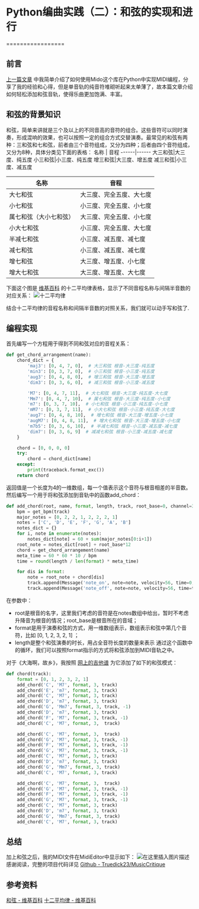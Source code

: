 ﻿# Python编曲实践（二）：和弦的实现和进行 
=================
## 前言
[上一篇文章](https://blog.csdn.net/TruedickDing/article/details/101780003) 中我简单介绍了如何使用Mido这个库在Python中实现MIDI编程，分享了我的经验和心得，但是单音轨的纯音符堆砌听起来太单薄了，故本篇文章介绍如何轻松添加和弦音轨，使得乐曲更加饱满、丰富。
## 和弦的背景知识
和弦，简单来讲就是三个及以上的不同音高的音符的组合。这些音符可以同时演奏，形成混响的效果，也可以按照一定的组合方式交替演奏。最常见的和弦有两种：三和弦和七和弦，前者由三个音符组成，又分为四种；后者由四个音符组成，又分为8种，具体分类见下面的表格：
名称 | 音程
------|------
大三和弦|大三度、纯五度
小三和弦|小三度、纯五度
增三和弦|大三度、增五度
减三和弦|小三度、减五度

名称|音程
--|--
大七和弦|大三度、完全五度、大七度
小七和弦|小三度、完全五度、小七度
属七和弦（大小七和弦）|大三度、完全五度、小七度
小大七和弦|小三度、完全五度、大七度
半减七和弦|小三度、减五度、减七度
减七和弦|小三度、减五度、减七度
增七和弦|大三度、增五度、小七度
增大七和弦|大三度、增五度、大七度
下面这个图是 [维基百科](https://zh.wikipedia.org/zh-hans/%E5%8D%81%E4%BA%8C%E5%B9%B3%E5%9D%87%E5%BE%8B) 的十二平均律表格，显示了不同音程名称与间隔半音数的对应关系：
![十二平均律](https://img-blog.csdnimg.cn/20191003155458203.png?x-oss-process=image/watermark,type_ZmFuZ3poZW5naGVpdGk,shadow_10,text_aHR0cHM6Ly9ibG9nLmNzZG4ubmV0L1RydWVkaWNrRGluZw==,size_16,color_FFFFFF,t_70)

结合十二平均律的音程名称和间隔半音数的对照关系，我们就可以动手写和弦了.

## 编程实现
首先编写一个方程用于得到不同和弦对应的音程关系：
```python
def get_chord_arrangement(name):
    chord_dict = {
        'maj3': [0, 4, 7, 0],  # 大三和弦 根音-大三度-纯五度
        'min3': [0, 3, 7, 0],  # 小三和弦 根音-小三度-纯五度
        'aug3': [0, 4, 8, 0],  # 增三和弦 根音-大三度-增五度
        'dim3': [0, 3, 6, 0],  # 减三和弦 根音-小三度-减五度

        'M7': [0, 4, 7, 11],  # 大七和弦 根音-大三度-纯五度-大七度
        'Mm7': [0, 4, 7, 10],  # 属七和弦 根音-大三度-纯五度-小七度
        'm7': [0, 3, 7, 10],  # 小七和弦 根音-小三度-纯五度-小七度
        'mM7': [0, 3, 7, 11],  # 小大七和弦 根音-小三度-纯五度-大七度
        'aug7': [0, 4, 8, 10],  # 增七和弦 根音-大三度-增五度-小七度
        'augM7': [0, 4, 8, 11],  # 增大七和弦 根音-大三度-增五度-小七度
        'm7b5': [0, 3, 6, 10],  # 半减七和弦 根音-小三度-减五度-减七度
        'dim7': [0, 3, 6, 9]  # 减减七和弦 根音-小三度-减五度-减七度
    }

    chord = [0, 0, 0, 0]
    try:
        chord = chord_dict[name]
    except:
        print(traceback.format_exc())
    return chord
```
返回值是一个长度为4的一维数组，每一个值表示这个音符与根音相差的半音数。
然后编写一个用于将和弦添加到音轨中的函数add_chord：
```python
def add_chord(root, name, format, length, track, root_base=0, channel=3):
    bpm = get_bpm(track)
    major_notes = [0, 2, 2, 1, 2, 2, 2, 1]
    notes = ['C', 'D', 'E', 'F', 'G', 'A', 'B']
    notes_dict = {}
    for i, note in enumerate(notes):
        notes_dict[note] = 60 + sum(major_notes[0:i+1])
    root_note = notes_dict[root] + root_base*12
    chord = get_chord_arrangement(name)
    meta_time = 60 * 60 * 10 / bpm
    time = round(length / len(format) * meta_time)

    for dis in format:
        note = root_note + chord[dis]
        track.append(Message('note_on', note=note, velocity=56, time=0, channel=channel))
        track.append(Message('note_off', note=note, velocity=56, time=time, channel=channel))
```
在参数中：
- root是根音的名字，这里我们考虑的音符是在notes数组中给出，暂时不考虑升降音为根音的情况；root_base是根音所在的音域；
- format是用于演奏和弦的方式，用一维数组表示，数组表示和弦中第几个音符，比如 [0, 1,  2, 3, 2, 1] ；
- length是整个和弦演奏的时长，用占全音符长度的数量来表示
通过这个函数中的循环，我们可以按照format指示的方式将和弦添加到MIDI音轨之中。

对于《大海啊，故乡》，我按照 [网上的吉他谱](http://yinyuesheng.cn/jita/pu/68133.html) 为它添加了如下的和弦模式：
```python
def chord(track):
    format = [0, 1, 2, 3, 2, 1]
    add_chord('C', 'M7', format, 3, track)
    add_chord('E', 'm7', format, 3, track)
    add_chord('C', 'M7', format, 3, track)
    add_chord('D', 'm7', format, 3, track)
    add_chord('G', 'Mm7', format, 3, track, -1)
    add_chord('D', 'm7', format, 3, track)
    add_chord('F', 'M7', format, 3, track, -1)
    add_chord('C', 'M7', format, 3,  track)

    add_chord('C', 'M7', format, 3,  track)
    add_chord('G', 'M7', format, 3, track, -1)
    add_chord('F', 'M7', format, 3, track, -1)
    add_chord('G', 'M7', format, 3, track, -1)
    add_chord('C', 'M7', format, 3, track)
    add_chord('D', 'm7', format, 3, track)
    add_chord('G', 'Mm7', format, 3, track)
    add_chord('C', 'M7', format, 3, track)

    add_chord('C', 'M7', format, 3,  track)
    add_chord('G', 'M7', format, 3, track, -1)
    add_chord('F', 'M7', format, 3, track, -1)
    add_chord('G', 'M7', format, 3, track, -1)
    add_chord('C', 'M7', format, 3, track)
    add_chord('D', 'm7', format, 3, track)
    add_chord('G', 'Mm7', format, 3, track)
    add_chord('C', 'M7', format, 3, track)
```
## 总结
加上和弦之后，我的MIDI文件在MidiEditor中显示如下：
![在这里插入图片描述](https://img-blog.csdnimg.cn/2019100316225690.png?x-oss-process=image/watermark,type_ZmFuZ3poZW5naGVpdGk,shadow_10,text_aHR0cHM6Ly9ibG9nLmNzZG4ubmV0L1RydWVkaWNrRGluZw==,size_16,color_FFFFFF,t_70)感谢阅读，完整的项目代码详见 [Github - Truedick23/MusicCritique
](https://github.com/Truedick23/MusicCritique)
## 参考资料
[和弦 - 维基百科](https://zh.wikipedia.org/zh-hans/%E5%92%8C%E5%BC%A6)
[十二平均律 - 维基百科](https://zh.wikipedia.org/zh-hans/%E5%8D%81%E4%BA%8C%E5%B9%B3%E5%9D%87%E5%BE%8B)

